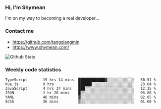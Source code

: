 ### Hi, I'm Shymean

I'm on my way to becoming a real developer...

### Contact me

- <https://github.com/tangxiangmin>
- <https://www.shymean.com/>

![Github Stats](https://github-readme-stats.vercel.app/api?username=tangxiangmin&show_icons=true&theme=dark)


###  Weekly code statistics

<!--START_SECTION:waka-->

```text
TypeScript       19 hrs 14 mins  ████████████▓░░░░░░░░░░░░   50.51 %
Vue.js           9 hrs           ██████░░░░░░░░░░░░░░░░░░░   23.64 %
JavaScript       4 hrs 37 mins   ███░░░░░░░░░░░░░░░░░░░░░░   12.15 %
JSON             1 hr 28 mins    █░░░░░░░░░░░░░░░░░░░░░░░░   03.86 %
YAML             46 mins         ▓░░░░░░░░░░░░░░░░░░░░░░░░   02.05 %
SCSS             36 mins         ▒░░░░░░░░░░░░░░░░░░░░░░░░   01.60 %
```

<!--END_SECTION:waka-->